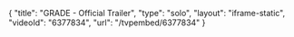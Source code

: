 {
    "title": "GRADE - Official Trailer",
    "type": "solo",
    "layout": "iframe-static",
    "videoId": "6377834",
    "url": "\/tvpembed\/6377834"
}